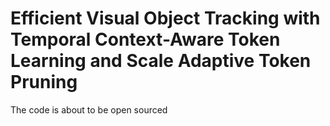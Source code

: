 # Efficient Visual Object Tracking with Temporal Context-Aware Token Learning and Scale Adaptive Token Pruning
The code is about to be open sourced

